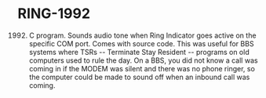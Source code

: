 # RING-1992
1992. C program. Sounds audio tone when Ring Indicator goes active on the specific COM port.  Comes with source code. This was useful for BBS systems where TSRs -- Terminate Stay Resident -- programs on old computers used to rule the day. On a BBS, you did not know a call was coming in if the MODEM was silent and there was no phone ringer, so the computer could be made to sound off when an inbound call was coming.
